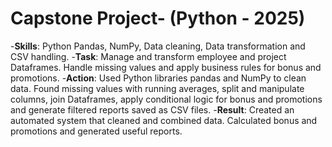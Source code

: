 # Capstone Project- (Python - 2025)
-**Skills**: Python Pandas, NumPy, Data cleaning, Data transformation and CSV handling.
-**Task**: Manage and transform employee and project Dataframes. Handle missing values and apply business rules for bonus and promotions.
-**Action**: Used Python libraries pandas and NumPy to clean data. Found missing values with running averages, split and manipulate columns, join Dataframes, apply conditional logic for bonus and promotions and generate filtered reports saved as CSV files.
-**Result**: Created an automated system that cleaned and combined data. Calculated bonus and promotions and generated useful reports.
